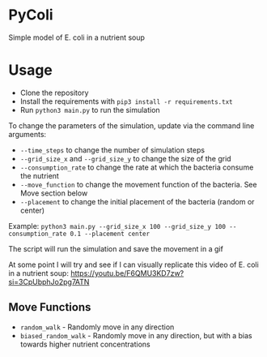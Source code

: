# PyColi
Simple model of E. coli in a nutrient soup

# Usage
* Clone the repository
* Install the requirements with `pip3 install -r requirements.txt`
* Run `python3 main.py` to run the simulation

To change the parameters of the simulation, update via the command line arguments:

* `--time_steps` to change the number of simulation steps
* `--grid_size_x` and `--grid_size_y` to change the size of the grid
* `--consumption_rate` to change the rate at which the bacteria consume the nutrient
* `--move_function` to change the movement function of the bacteria. See Move section below
* `--placement` to change the initial placement of the bacteria (random or center)

Example: `python3 main.py --grid_size_x 100 --grid_size_y 100 --consumption_rate 0.1 --placement center`

The script will run the simulation and save the movement in a gif

At some point I will try and see if I can visually replicate this video of E. coli in a nutrient soup: https://youtu.be/F6QMU3KD7zw?si=3CpUbphJo2pg7ATN

## Move Functions

* `random_walk` - Randomly move in any direction
* `biased_random_walk` - Randomly move in any direction, but with a bias towards higher nutrient concentrations
